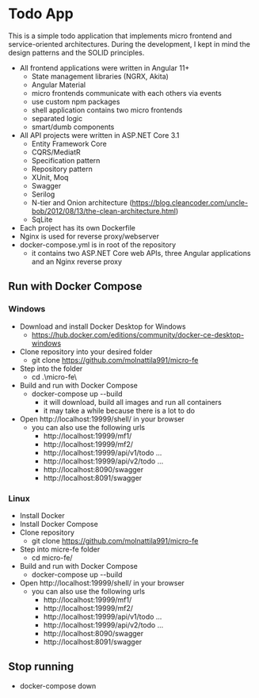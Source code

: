 # Todo App
This is a simple todo application that implements micro frontend and service-oriented architectures. During the development, I kept in mind the design patterns and the SOLID principles.
- All frontend applications were written in Angular 11+
    - State management libraries (NGRX, Akita)   
    - Angular Material
    - micro frontends communicate with each others via events
    - use custom npm packages
    - shell application contains two micro frontends
    - separated logic
    - smart/dumb components
- All API projects were written in ASP.NET Core 3.1
    - Entity Framework Core
    - CQRS/MediatR
    - Specification pattern
    - Repository pattern
    - XUnit, Moq
    - Swagger
    - Serilog
    - N-tier and Onion architecture (https://blog.cleancoder.com/uncle-bob/2012/08/13/the-clean-architecture.html)
    - SqLite
- Each project has its own Dockerfile
- Nginx is used for reverse proxy/webserver
- docker-compose.yml is in root of the repository
    - it contains two ASP.NET Core web APIs, three Angular applications and an Nginx reverse proxy

## Run with Docker Compose
### Windows
- Download and install Docker Desktop for Windows 
    - https://hub.docker.com/editions/community/docker-ce-desktop-windows
- Clone repository into your desired folder
    - git clone https://github.com/molnattila991/micro-fe 
- Step into the folder
    - cd .\micro-fe\
- Build and run with Docker Compose
    - docker-compose up --build
        - it will download, build all images and run all containers
        - it may take a while because there is a lot to do
- Open http://localhost:19999/shell/ in your browser
    - you can also use the following urls
        - http://localhost:19999/mf1/
        - http://localhost:19999/mf2/
        - http://localhost:19999/api/v1/todo ...
        - http://localhost:19999/api/v2/todo ...
        - http://localhost:8090/swagger
        - http://localhost:8091/swagger
### Linux
- Install Docker
- Install Docker Compose
- Clone repository
    - git clone https://github.com/molnattila991/micro-fe
- Step into micre-fe folder
    - cd micro-fe/
- Build and run with Docker Compose
    - docker-compose up --build
- Open http://localhost:19999/shell/ in your browser
    - you can also use the following urls
        - http://localhost:19999/mf1/
        - http://localhost:19999/mf2/
        - http://localhost:19999/api/v1/todo ...
        - http://localhost:19999/api/v2/todo ...
        - http://localhost:8090/swagger
        - http://localhost:8091/swagger

## Stop running
- docker-compose down
